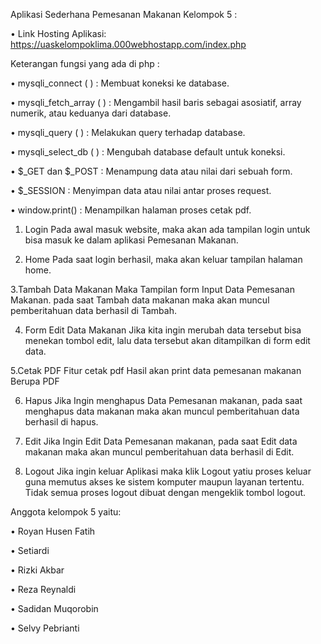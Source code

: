 Aplikasi Sederhana Pemesanan Makanan Kelompok 5 :

• Link Hosting Aplikasi:  https://uaskelompoklima.000webhostapp.com/index.php 



Keterangan fungsi yang ada di php :

• mysqli_connect ( ) : Membuat koneksi ke database.

• mysqli_fetch_array ( ) : Mengambil hasil baris sebagai asosiatif, array numerik, atau keduanya dari database.

• mysqli_query ( ) : Melakukan query terhadap database.

• mysqli_select_db ( ) : Mengubah database default untuk koneksi.

• $_GET dan $_POST : Menampung data atau nilai dari sebuah form.

• $_SESSION : Menyimpan data atau nilai antar proses request.

• window.print() : Menampilkan halaman proses cetak pdf.

1. Login
Pada awal masuk website, maka akan ada tampilan login untuk bisa masuk ke dalam aplikasi Pemesanan Makanan.

2. Home
Pada saat login berhasil, maka akan keluar tampilan halaman home.

3.Tambah Data Makanan
Maka Tampilan form Input Data Pemesanan Makanan. pada saat Tambah data makanan maka akan muncul pemberitahuan data berhasil di Tambah.

4. Form Edit Data Makanan
Jika kita ingin merubah data tersebut bisa menekan tombol edit, lalu data tersebut akan ditampilkan di form edit data.

5.Cetak PDF
Fitur cetak pdf Hasil akan print data pemesanan makanan Berupa PDF

6. Hapus
Jika Ingin menghapus Data Pemesanan makanan, pada saat menghapus data makanan maka akan muncul pemberitahuan data berhasil di hapus.

7. Edit
Jika Ingin Edit Data Pemesanan makanan, pada saat Edit data makanan maka akan muncul pemberitahuan data berhasil di Edit.

8. Logout
Jika ingin keluar Aplikasi maka klik Logout yatiu proses keluar guna memutus akses ke sistem komputer maupun layanan tertentu. Tidak semua proses logout dibuat dengan mengeklik tombol logout.


Anggota kelompok 5 yaitu:

• Royan Husen Fatih

• Setiardi

• Rizki Akbar

• Reza Reynaldi

• Sadidan Muqorobin

• Selvy Pebrianti


